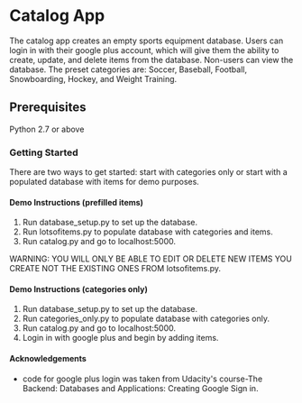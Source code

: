# Catalog App

The catalog app creates an empty sports equipment database.  Users can login in with their google plus account, which will give them the ability to create, update, and delete items from the database.  Non-users can view the database.  The preset categories
are: Soccer, Baseball, Football, Snowboarding, Hockey, and Weight Training.


## Prerequisites
Python 2.7 or above


### Getting Started
There are two ways to get started: start with categories only or start with a populated database with items for demo purposes.  

#### Demo Instructions (prefilled items)
1. Run database_setup.py to set up the database.
2. Run lotsofitems.py to populate database with categories and items.
3. Run catalog.py and go to localhost:5000.

WARNING: YOU WILL ONLY BE ABLE TO EDIT OR DELETE NEW ITEMS YOU CREATE NOT THE EXISTING ONES FROM lotsofitems.py.

#### Demo Instructions (categories only)
1. Run database_setup.py to set up the database.
2. Run categories_only.py to populate database with categories only.
3. Run catalog.py and go to localhost:5000.
4. Login in with google plus and begin by adding items.


#### Acknowledgements
 * code for google plus login was taken from Udacity's course-The Backend: Databases and Applications: Creating Google Sign in.

